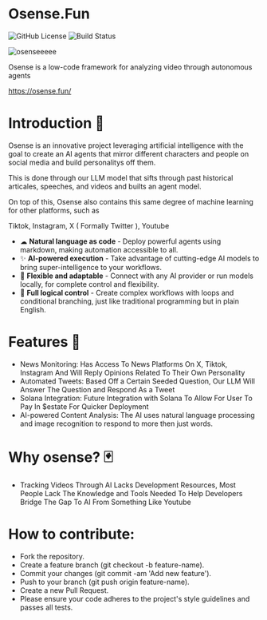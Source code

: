 # Osense.Fun
![GitHub License](https://img.shields.io/github/license/lebrunel/agentflow?style=flat-square)
![Build Status](https://img.shields.io/github/actions/workflow/status/lebrunel/agentflow/bun.yml?style=flat-square)

![osenseeeee](https://github.com/user-attachments/assets/9abbafc4-6a64-47a9-b2c3-7ab2416a86ed)



Osense is a low-code framework for analyzing video through autonomous agents 

https://osense.fun/

# Introduction 🌌
Osense is an innovative project leveraging artificial intelligence with the goal to create an AI agents that mirror different characters and people on social media and build personalitys off them.

This is done through our LLM model that sifts through past historical articales, speeches, and videos and builts an agent model. 

On top of this, Osense also contains this same degree of machine learning for other platforms, such as

Tiktok, Instagram, X ( Formally Twitter ), Youtube

- ☁ **Natural language as code** - Deploy powerful agents using markdown, making automation accessible to all.
- ✨ **AI-powered execution** - Take advantage of cutting-edge AI models to bring super-intelligence to your workflows.
- 🔌 **Flexible and adaptable** - Connect with any AI provider or run models locally, for complete control and flexibility.
- 🎫 **Full logical control** - Create complex workflows with loops and conditional branching, just like traditional programming but in plain English.

# Features 🔮
- News Monitoring: Has Access To News Platforms On X, Tiktok, Instagram And Will Reply Opinions Related To Their Own Personality 
- Automated Tweets: Based Off a Certain Seeded Question, Our LLM Will Answer The Question and Respond As a Tweet
- Solana Integration: Future Integration with Solana To Allow For User To Pay In $estate For Quicker Deployment
- AI-powered Content Analysis: The AI uses natural language processing and image recognition to respond to more then just words.
  
# Why osense? 🃏

- Tracking Videos Through AI Lacks Development Resources, Most People Lack The Knowledge and Tools Needed To Help Developers Bridge The Gap To AI From Something Like Youtube

# How to contribute:
- Fork the repository.
- Create a feature branch (git checkout -b feature-name).
- Commit your changes (git commit -am 'Add new feature').
- Push to your branch (git push origin feature-name).
- Create a new Pull Request.
- Please ensure your code adheres to the project's style guidelines and passes all tests.
